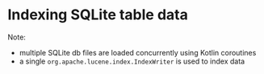 # Indexing SQLite table data

Note: 
- multiple SQLite db files are loaded concurrently using Kotlin coroutines
- a single `org.apache.lucene.index.IndexWriter` is used to index data
